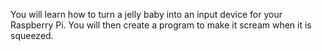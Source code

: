 You will learn how to turn a jelly baby into an input device for your Raspberry Pi. You will then create a program to make it scream when it is squeezed.
